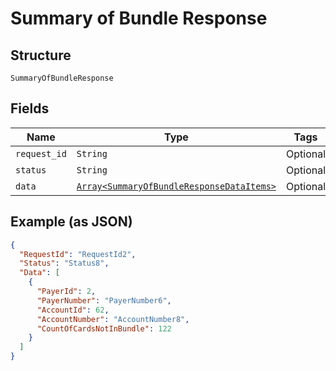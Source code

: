 
# Summary of Bundle Response

## Structure

`SummaryOfBundleResponse`

## Fields

| Name | Type | Tags | Description |
|  --- | --- | --- | --- |
| `request_id` | `String` | Optional | - |
| `status` | `String` | Optional | - |
| `data` | [`Array<SummaryOfBundleResponseDataItems>`](../../doc/models/summary-of-bundle-response-data-items.md) | Optional | - |

## Example (as JSON)

```json
{
  "RequestId": "RequestId2",
  "Status": "Status8",
  "Data": [
    {
      "PayerId": 2,
      "PayerNumber": "PayerNumber6",
      "AccountId": 62,
      "AccountNumber": "AccountNumber8",
      "CountOfCardsNotInBundle": 122
    }
  ]
}
```


